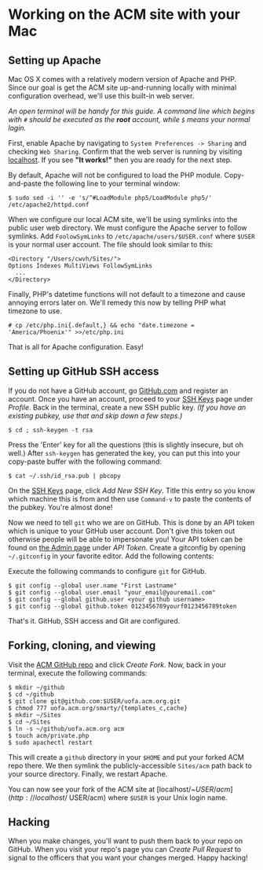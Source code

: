# Working on the ACM site with your Mac

## Setting up Apache

Mac OS X comes with a relatively modern version of Apache and PHP. Since our
goal is get the ACM site up-and-running locally with minimal configuration overhead,
we'll use this built-in web server.

*An open terminal will be handy for this guide. A command line which begins with `#`
should be executed as the __root__ account, while `$` means your normal login.*

First, enable Apache by navigating to `System Preferences -> Sharing` and checking 
`Web Sharing`. Confirm that the web server is running by visiting [localhost](http://localhost). If you see __"It works!"__ then you are ready for the next step.

By default, Apache will not be configured to load the PHP module. Copy-and-paste the following line to your terminal window:

```$ sudo sed -i '' -e 's/^#LoadModule php5/LoadModule php5/' /etc/apache2/httpd.conf```

When we configure our local ACM site, we'll be using symlinks into the public user web directory. We must configure the Apache server to follow symlinks. Add `FoolowSymLinks` to `/etc/apache/users/$USER.conf` where `$USER` is your normal user account. The file should look similar to this:

```
<Directory "/Users/cwvh/Sites/">
Options Indexes MultiViews FollowSymLinks
  ...
</Directory>
```

Finally, PHP's datetime functions will not default to a timezone and cause annoying errors later on. We'll remedy this now by telling PHP what timezone to use.

```# cp /etc/php.ini{.default,} && echo "date.timezone = 'America/Phoenix'" >>/etc/php.ini```


That is all for Apache configuration. Easy!

## Setting up GitHub SSH access

If you do not have a GitHub account, go [GitHub.com](http://github.com) and register an account. Once you have an account, proceed to your [SSH Keys](https://github.com/settings/ssh) page under *Profile*. Back in the terminal, create a new SSH public key. *(If you have an existing pubkey, use that and skip down a few steps.)*

```$ cd ; ssh-keygen -t rsa```

Press the 'Enter' key for all the questions (this is slightly insecure, but oh well.) After `ssh-keygen` has generated the key, you can put this into your copy-paste buffer with the following command:

```$ cat ~/.ssh/id_rsa.pub | pbcopy```

On the [SSH Keys](https://github.com/settings/ssh) page, click *Add New SSH Key*. Title this entry so you know which machine this is from and then use ```Command-v``` to paste the contents of the pubkey. You're almost done!

Now we need to tell `git` who we are on GitHub. This is done by an API token which is unique to your GitHub user account. Don't give this token out otherwise people will be able to impersonate you! Your API token can be found on [the Admin page](https://github.com/settings/admin) under *API Token*. Create a gitconfig by opening ```~/.gitconfig``` in your favorite editor. Add the following contents:

Execute the following commands to configure `git` for GitHub.

    $ git config --global user.name "First Lastname"
    $ git config --global user.email "your_email@youremail.com"
    $ git config --global github.user <your github username>
    $ git config --global github.token 0123456789yourf0123456789token

That's it. GitHub, SSH access and Git are configured.

## Forking, cloning, and viewing

Visit the [ACM GitHub repo](https://github.com/uofa-acm/uofa.acm.org) and click *Create Fork*. Now, back in your terminal, execute the following commands:

```
$ mkdir ~/github
$ cd ~/github
$ git clone git@github.com:$USER/uofa.acm.org.git
$ chmod 777 uofa.acm.org/smarty/{templates_c,cache}
$ mkdir ~/Sites
$ cd ~/Sites
$ ln -s ~/github/uofa.acm.org acm
$ touch acm/private.php
$ sudo apachectl restart
```

This will create a ```github``` directory in your ```$HOME``` and put your forked ACM repo there. We then symlink the publicly-accessible ```Sites/acm``` path back to your source directory. Finally, we restart Apache.

You can now see your fork of the ACM site at [localhost/~$USER/acm](http://localhost/~$USER/acm) where `$USER` is your Unix login name.

## Hacking

When you make changes, you'll want to push them back to your repo on GitHub. When you visit your repo's page you can *Create Pull Request* to signal to the officers that you want your changes merged. Happy hacking!
